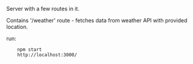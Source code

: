 Server with a few routes in it.

Contains '/weather' route - fetches data from weather API with provided location.

run:

```
    npm start
    http://localhost:3000/
```
